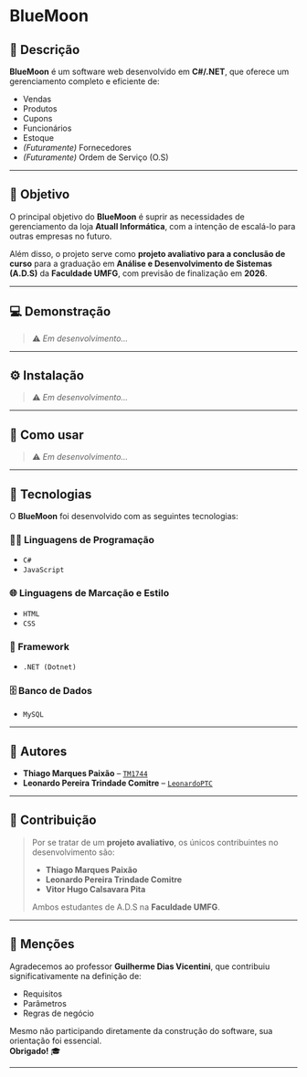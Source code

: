 # BlueMoon

## 📌 Descrição  
**BlueMoon** é um software web desenvolvido em **C#/.NET**, que oferece um gerenciamento completo e eficiente de:

- Vendas
- Produtos
- Cupons  
- Funcionários  
- Estoque  
- *(Futuramente)* Fornecedores  
- *(Futuramente)* Ordem de Serviço (O.S)

---

## 🎯 Objetivo  
O principal objetivo do **BlueMoon** é suprir as necessidades de gerenciamento da loja **Atuall Informática**, com a intenção de escalá-lo para outras empresas no futuro.

Além disso, o projeto serve como **projeto avaliativo para a conclusão de curso** para a graduação em **Análise e Desenvolvimento de Sistemas (A.D.S)** da **Faculdade UMFG**, com previsão de finalização em **2026**.

---

## 💻 Demonstração  
> ⚠️ *Em desenvolvimento...*

---

## ⚙️ Instalação  
> ⚠️ *Em desenvolvimento...*

---

## 📘 Como usar  
> ⚠️ *Em desenvolvimento...*

---

## 🧰 Tecnologias  

O **BlueMoon** foi desenvolvido com as seguintes tecnologias:

### 👨‍💻 Linguagens de Programação  
- `C#`  
- `JavaScript`

### 🌐 Linguagens de Marcação e Estilo  
- `HTML`  
- `CSS`

### 🧱 Framework  
- `.NET (Dotnet)`

### 🗄️ Banco de Dados  
- `MySQL`

---

## 👥 Autores  

- **Thiago Marques Paixão** – [`TM1744`](https://github.com/TM1744)  
- **Leonardo Pereira Trindade Comitre** – [`LeonardoPTC`](https://github.com/LeonardoPTC)

---

## 🤝 Contribuição  

> Por se tratar de um **projeto avaliativo**, os únicos contribuintes no desenvolvimento são:  
> - **Thiago Marques Paixão**  
> - **Leonardo Pereira Trindade Comitre**
> - **Vitor Hugo Calsavara Pita**
>  
> Ambos estudantes de A.D.S na **Faculdade UMFG**.

---

## 🙏 Menções  

Agradecemos ao professor **Guilherme Dias Vicentini**, que contribuiu significativamente na definição de:

- Requisitos  
- Parâmetros  
- Regras de negócio  

Mesmo não participando diretamente da construção do software, sua orientação foi essencial.  
**Obrigado!** 🎓

---
